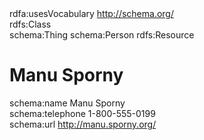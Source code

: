 <?xml version='1.0' encoding='utf-8' ?> <!DOCTYPE html> <html prefix='rdf: http://www.w3.org/1999/02/22-rdf-syntax-ns# rdfa: http://www.w3.org/ns/rdfa# rdfs: http://www.w3.org/2000/01/rdf-schema# schema: http://schema.org/' xmlns='http://www.w3.org/1999/xhtml'> <head> <base href='https://gist.githubusercontent.com/ankitadhandha/650171e42a4787b072b588a8a300f8b3/raw/8974f1c95e4427bf1d333c30b0825d59cbc87426/eg1.json' /> <title>Manu Sporny</title> </head> <body> <div resource=''> <div class='property'> <span class='label'> rdfa:usesVocabulary </span> <a href='http://schema.org/' property='rdfa:usesVocabulary'>http://schema.org/</a> </div> </div> <div resource='schema:Person' typeof='rdfs:Class'> <span class='type'>rdfs:Class</span> </div> <div resource='_:g46963416749340' typeof='schema:Thing schema:Person rdfs:Resource'> <span class='type'>schema:Thing schema:Person rdfs:Resource</span> <h1 property='rdfs:label'>Manu Sporny</h1> <div class='property'> <span class='label'> schema:name </span> <span property='schema:name'>Manu Sporny</span> </div> <div class='property'> <span class='label'> schema:telephone </span> <span property='schema:telephone'>1-800-555-0199</span> </div> <div class='property'> <span class='label'> schema:url </span> <a href='http://manu.sporny.org/' property='schema:url'>http://manu.sporny.org/</a> </div> </div> </body> </html>

